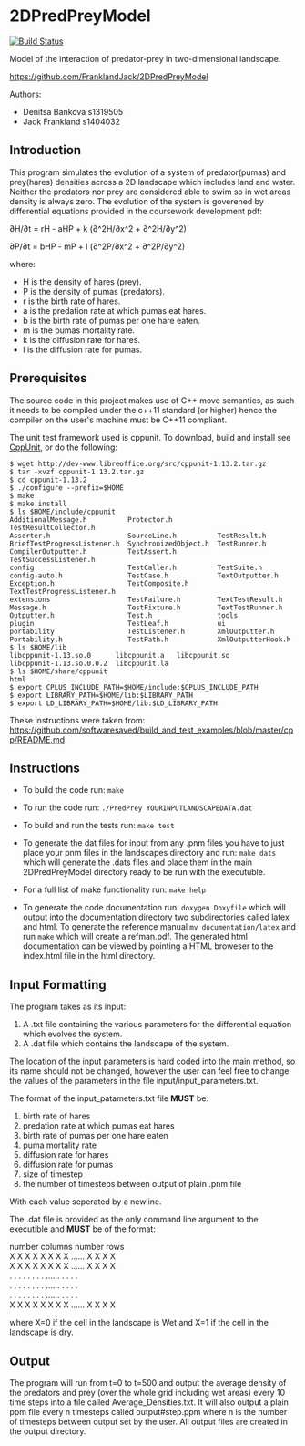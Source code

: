 # 2DPredPreyModel

[![Build Status](https://travis-ci.org/FranklandJack/2DPredPreyModel.svg?branch=master)](https://travis-ci.org/FranklandJack/2DPredPreyModel)


Model of the interaction of predator-prey in two-dimensional landscape.

https://github.com/FranklandJack/2DPredPreyModel

Authors: 
- Denitsa Bankova s1319505
- Jack Frankland  s1404032

## Introduction
This program simulates the evolution of a system of predator(pumas) and prey(hares) densities across a 2D landscape which includes land and water. Neither the predators nor prey are considered able to swim so in wet areas density is always zero. The evolution of the system is goverened by differential equations provided in the coursework development pdf:

∂H/∂t = rH - aHP + k (∂^2H/∂x^2 + ∂^2H/∂y^2)

∂P/∂t = bHP - mP + l (∂^2P/∂x^2 + ∂^2P/∂y^2)

where: 

- H is the density of hares (prey).
- P is the density of pumas (predators).
- r is the birth rate of hares.
- a is the predation rate at which pumas eat hares.
- b is the birth rate of pumas per one hare eaten.
- m is the pumas mortality rate.
- k is the diffusion rate for hares. 
- l is the diffusion rate for pumas.

## Prerequisites

The source code in this project makes use of C++ move semantics, as such it needs to be compiled under the c++11 standard (or higher) hence the compiler on the user's machine must be C++11 compliant. 

The unit test framework used is cppunit. To download, build and install see [CppUnit](http://www.freedesktop.org/wiki/Software/cppunit/), or do the following:
```
$ wget http://dev-www.libreoffice.org/src/cppunit-1.13.2.tar.gz
$ tar -xvzf cppunit-1.13.2.tar.gz
$ cd cppunit-1.13.2
$ ./configure --prefix=$HOME
$ make
$ make install 
$ ls $HOME/include/cppunit
AdditionalMessage.h          Protector.h           TestResultCollector.h
Asserter.h                   SourceLine.h          TestResult.h
BriefTestProgressListener.h  SynchronizedObject.h  TestRunner.h
CompilerOutputter.h          TestAssert.h          TestSuccessListener.h
config                       TestCaller.h          TestSuite.h
config-auto.h                TestCase.h            TextOutputter.h
Exception.h                  TestComposite.h       TextTestProgressListener.h
extensions                   TestFailure.h         TextTestResult.h
Message.h                    TestFixture.h         TextTestRunner.h
Outputter.h                  Test.h                tools
plugin                       TestLeaf.h            ui
portability                  TestListener.h        XmlOutputter.h
Portability.h                TestPath.h            XmlOutputterHook.h
$ ls $HOME/lib
libcppunit-1.13.so.0      libcppunit.a   libcppunit.so
libcppunit-1.13.so.0.0.2  libcppunit.la
$ ls $HOME/share/cppunit
html
$ export CPLUS_INCLUDE_PATH=$HOME/include:$CPLUS_INCLUDE_PATH
$ export LIBRARY_PATH=$HOME/lib:$LIBRARY_PATH
$ export LD_LIBRARY_PATH=$HOME/lib:$LD_LIBRARY_PATH
```

These instructions were taken from: <https://github.com/softwaresaved/build_and_test_examples/blob/master/cpp/README.md>


## Instructions
- To build the code run: ``` make ```  

- To run the code run: ```./PredPrey YOURINPUTLANDSCAPEDATA.dat ```  

- To build and run the tests run: ```make test```  

- To generate the dat files for input from any .pnm files you have to just place your pnm files in the landscapes directory and run: ```make dats``` which will generate the .dats files and place them in the main 2DPredPreyModel directory ready to be run with the executuble. 

- For a full list of make functionality run: ```make help``` 

- To generate the code documentation run: ```doxygen Doxyfile```  which will output into the documentation directory two subdirectories called latex and html. To generate the reference manual ```mv documentation/latex``` and run ```make``` which will create a refman.pdf. The generated html documentation can be viewed by pointing a HTML broweser to the index.html file in the html directory.

## Input Formatting

The program takes as its input: 
1. A .txt file containing the various parameters for the differential equation which evolves the system. 
2. A .dat file which contains the landscape of the system. 

The location of the input parameters is hard coded into the main method, so its name should not be changed, however the user can feel free to change the values of the parameters in the file input/input_parameters.txt.

The format of the input_patameters.txt file **MUST** be:

1. birth rate of hares 
2. predation rate at which pumas eat hares
3. birth rate of pumas per one hare eaten
4. puma mortality rate
5. diffusion rate for hares
6. diffusion rate for pumas
7. size of timestep
8. the number of timesteps between output of plain .pnm file

With each value seperated by a newline.

The .dat file is provided as the only command line argument to the executible and **MUST** be of the format:

number columns number rows  
X X X X X X X X ...... X X X X  
X X X X X X X X ...... X X X X  
. . . . . . . . ...... . . . .  
. . . . . . . . ...... . . . .  
. . . . . . . . ...... . . . .  
X X X X X X X X ...... X X X X  

where X=0 if the cell in the landscape is Wet and X=1 if the cell in the landscape is dry. 

## Output 
The program will run from t=0 to t=500 and output the average density of the predators and prey (over the whole grid including wet areas) every 10 time steps into a file called Average_Densities.txt. It will also output a plain ppm file every n timesteps called output#step.ppm where n is the number of timesteps between output set by the user. All output files are created in the output directory. 



